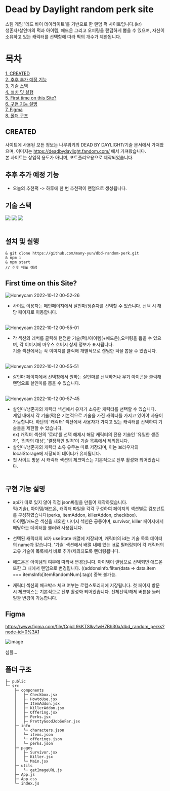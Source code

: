 # Dead by Daylight random perk site

스팀 게임 '데드 바이 데이라이트'를 기반으로 한 랜덤 퍽 사이트입니다.(kr)<br>
생존자/살인마의 퍽과 아이템, 애드온 그리고 오퍼링을 랜덤하게 뽑을 수 있으며, 자신이 소유하고 있는 캐릭터를 선택함에 따라 퍽의 개수가 제한됩니다.<br>


# 목차
[1. CREATED](#created) <br>
[2. 추후 추가 예정 기능](#추후-추가-예정-기능)<br>
[3. 기술 스택](#기술-스택)<br>
[4. 설치 및 실행](#설치-및-실행)<br>
[5. First time on this Site?](#first-time-on-this-site)<br>
[6. 구현 기능 설명](#구현-기능-설명)<br>
[7. Figma](#figma)<br>
[8. 폴더 구조](#폴더-구조)


## CREATED
사이트에 사용된 모든 정보는 나무위키의 DEAD BY DAYLIGHT/기술 문서에서 가져왔으며, 이미지는 https://deadbydaylight.fandom.com/ 에서 가져왔습니다.<br>
본 사이트는 상업적 용도가 아니며, 포트폴리오용으로 제작되었습니다.


## 추후 추가 예정 기능
+ 오늘의 추천퍽 -> 하루에 한 번 추천퍽이 랜덤으로 생성됩니다.


## 기술 스택

<div>
<img src="https://img.shields.io/badge/React-61DAFB?style=for-the-badge&logo=react&logoColor=white"/>
<img src="https://img.shields.io/badge/JavaScript-F7DF1E?style=for-the-badge&logo=javascript&logoColor=white"/>
<img src="https://img.shields.io/badge/styled components-DB7093?style=for-the-badge&logo=styled-components&logoColor=white"/>
</div>
<br>

## 설치 및 실행
```
& git clone https://github.com/many-yun/dbd-random-perk.git
& npm i
& npm start
// 추후 배포 예정
```

## First time on this Site?
![Honeycam 2022-10-12 00-52-26](https://user-images.githubusercontent.com/92010078/195141697-ca7c9844-8b93-47c2-9279-455d6bcb0c32.gif)
- 사이트 이용자는 메인페이지에서 살인마/생존자를 선택할 수 있습니다. 선택 시 해당 페이지로 이동합니다.<br><br>

![Honeycam 2022-10-12 00-55-01](https://user-images.githubusercontent.com/92010078/195141746-9b4e4242-95da-4099-89d9-1f44aeee1097.gif)
- 각 섹션의 레버를 클릭해 랜덤한 기술(퍽)/아이템(+애드온),오퍼링을 뽑을 수 있으며, 각 이미지에 마우스 호버시 상세 정보가 표시됩니다.<br>
기술 섹션에서는 각 이미지를 클릭해 개별적으로 랜덤한 퍽을 뽑을 수 있습니다.<br><br>

![Honeycam 2022-10-12 00-55-51](https://user-images.githubusercontent.com/92010078/195141833-909583fa-8c17-4088-befa-6c85b7e1c65f.gif)
- 살인마 페이지에서 선택창에서 원하는 살인마를 선택하거나 무기 아이콘을 클릭해 랜덤으로 살인마를 뽑을 수 있습니다.<br><br>

![Honeycam 2022-10-12 00-57-45](https://user-images.githubusercontent.com/92010078/195142060-9898aa97-7d6d-4e9d-9f4e-343f7a0dcb58.gif)
- 살인마/생존자의 캐릭터 섹션에서 유저가 소유한 캐릭터를 선택할 수 있습니다.<br>
게임 내에서 각 기술(퍽)은 기본적으로 기술을 가진 캐릭터를 가지고 있어야 사용이 가능합니다. 하단의 '캐릭터' 섹션에서 사용자가 가지고 있는 캐릭터를 선택하여 기술들을 제한할 수 있습니다.<br>
ex) 캐릭터 섹션의 '로리'를 선택 해제시 해당 캐릭터의 전용 기술인 '유일한 생존자', '집착의 대상', '결정적인 일격'이 기술 목록에서 제외됩니다.<br>
- 살인마/생존자의 캐릭터 소유 유무는 따로 저장되며, 이는 브라우저의 localStorage에 저장되어 데이터가 유지됩니다.<br>
- 첫 사이트 방문 시 캐릭터 섹션의 체크박스는 기본적으로 전부 활성화 되어있습니다.<br><br>

## 구현 기능 설명
- api가 따로 있지 않아 직접 json파일을 만들어 제작하였습니다. <br>
퍽(기술), 아이템/애드온, 캐릭터 파일을 각각 구성하여 페이지의 섹션별로 컴포넌트를 구성하였습니다(perks, itemAddon, killerAddon, checkbox). 
<br>아이템/애드온 섹션을 제외한 나머지 섹션은 공통이며, survivor, killer 페이지에서 해당하는 데이터를 불러와 사용됩니다.

- 선택된 캐릭터의 id가 useState 배열에 저장되며, 캐릭터의 id는 기술 목록 데이터의 name과 같습니다. '기술' 섹션에서 배열 내에 있는 id로 필터링되어 각 캐릭터의 고유 기술이 목록에서 바로 추가/제외되도록 렌더링됩니다.

- 애드온은 아이템의 여부에 따라서 변경됩니다. 아이템이 랜덤으로 선택되면 애드온 또한 그 내에서 랜덤으로 변경됩니다. ((addonsInfo.filter(data => data.item === itemsInfo[itemRandomNum].tag)) 중복 불가능.

- 캐릭터 섹션의 체크박스 체크 여부는 로컬스토리지에 저장됩니다. 첫 페이지 방문 시 체크박스는 기본적으로 전부 활성화 되어있습니다. 전체선택/해제 버튼을 눌러 일괄 변경이 가능합니다. 


## Figma

https://www.figma.com/file/CqjcL9kKTSlkv1wH7Bh30x/dbd_random_perks?node-id=0%3A1

![image](https://user-images.githubusercontent.com/92010078/178775864-47381504-db80-46a0-b3d6-7c2a40f357c7.png)

심플...

## 폴더 구조
```
├─ public
└─ src
    ├─ components
    │   ├─ Checkbox.jsx
    │   ├─ HowtoUse.jsx
    │   ├─ ItemAddon.jsx
    │   ├─ KillerAddon.jsx
    │   ├─ Offering.jsx
    │   ├─ Perks.jsx
    │   ├─ PrettyGoodJobSoFar.jsx
    ├─ info
    │   └─ characters.json
    │   └─ items.json
    │   └─ offerings.json
    │   └─ perks.json
    ├─ pages
    │   ├─ Survivor.jsx
    │   ├─ Killer.jsx
    │   └─ Main.jsx
    ├─ utils
    │   └─ getImageURL.js
    ├─ App.js
    ├─ App.css
    └─ index.js
```

